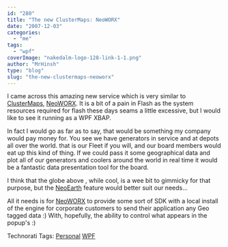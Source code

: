 ```yaml
---
id: "280"
title: "The new ClusterMaps: NeoWORX"
date: "2007-12-03"
categories: 
  - "me"
tags: 
  - "wpf"
coverImage: "nakedalm-logo-128-link-1-1.png"
author: "MrHinsh"
type: "blog"
slug: "the-new-clustermaps-neoworx"
---
```


I came across this amazing new service which is very similar to [ClusterMaps](http://www.clustermaps.com/), [NeoWORX](http://www.neoworx.net/). It is a bit of a pain in Flash as the system resources required for flash these days seams a little excessive, but I would like to see it running as a WPF XBAP.

In fact I would go as far as to say, that would be something my company would pay money for. You see we have generators in service and at depots all over the world. that is our Fleet if you will, and our board members would eat up this kind of thing. If we could pass it some geographical data and plot all of our generators and coolers around the world in real time it would be a fantastic data presentation tool for the board.

I think that the globe above , while cool, is a wee bit to gimmicky for that purpose, but the [NeoEarth](http://www.neoworx.net/blue/neoearth_page.php) feature would better suit our needs...

All it needs is for [NeoWORX](http://www.neoworx.net/) to provide some sort of SDK with a local install of the engine for corporate customers to send their application any Geo tagged data :) With, hopefully, the ability to control what appears in the popup's :)

Technorati Tags: [Personal](http://technorati.com/tags/Personal) [WPF](http://technorati.com/tags/WPF)



